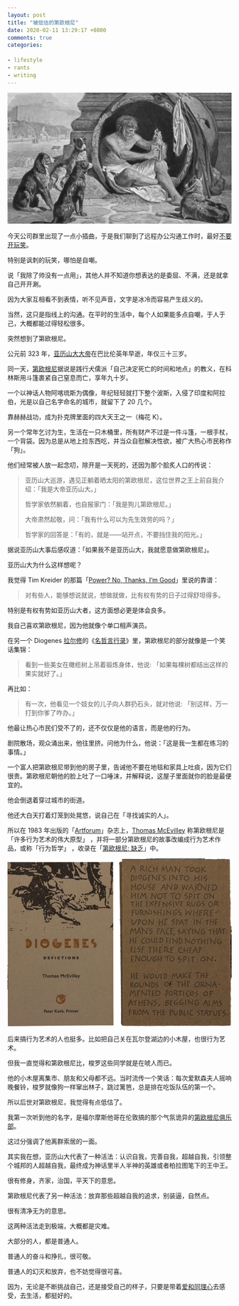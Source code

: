 ```yaml
---
layout: post
title: "被低估的第欧根尼"
date: 2020-02-11 13:29:17 +0800
comments: true
categories: 

- lifestyle
- rants
- writing
---
```


![image holder](/downloads/images/2020_02/diogenes.jpg "Don't touch me...")

今天公司群里出现了一点小插曲，于是我们聊到了远程办公沟通工作时，最好[不要开玩笑](https://lenciel.com/2020/02/on-remote-work/)。

特别是讽刺的玩笑，哪怕是自嘲。

说「我除了帅没有一点用」，其他人并不知道你想表达的是委屈、不满，还是就拿自己开开涮。

因为大家互相看不到表情，听不见声音，文字是冰冷而容易产生歧义的。

当然，这只是指线上的沟通。在平时的生活中，每个人如果能多点自嘲，于人于己，大概都能过得轻松很多。

突然想到了第欧根尼。

公元前 323 年，[亚历山大大帝](https://zh.wikipedia.org/wiki/%E4%BA%9A%E5%8E%86%E5%B1%B1%E5%A4%A7%E5%A4%A7%E5%B8%9D)在巴比伦英年早逝，年仅三十三岁。

同一天，[第欧根尼](https://en.wikipedia.org/wiki/Diogenes)据说是践行犬儒派「自己决定死亡的时间和地点」的教义，在科林斯用斗篷裹紧自己窒息而亡，享年九十岁。

一个以神话人物阿喀琉斯为偶像，年纪轻轻就打下整个波斯，入侵了印度和阿拉伯，光是以自己名字命名的城市，就留下了 20 几个。

靠赫赫战功，成为扑克牌里面的四大天王之一（梅花 K）。

另一个常年乞讨为生，生活在一只木桶里，所有财产不过是一件斗篷，一根手杖，一个背袋。因为总是从地上捡东西吃，并当众自慰解决性欲，被广大热心市民称作「狗」。

他们经常被人放一起念叨，除开是一天死的，还因为那个脍炙人口的传说：
　
> 亚历山大巡游，遇见正躺着晒太阳的第欧根尼，这位世界之王上前自我介绍：「我是大帝亚历山大。」
> 
> 哲学家依然躺着，也自报家门：「我是狗儿第欧根尼。」
> 
> 大帝肃然起敬，问：「我有什么可以为先生效劳的吗？」
> 
> 哲学家的回答是：「有的，就是——站开点，不要挡住我的阳光。」

据说亚历山大事后感叹道：「如果我不是亚历山大，我就愿意做第欧根尼」。

亚历山大为什么这样想呢？

我觉得 Tim Kreider 的那篇「[Power? No, Thanks, I’m Good](https://www.nytimes.com/2019/05/21/opinion/power-is-overrated.html)」里说的靠谱：

> 对有些人，能够想说就说，想做就做，比有权有势的日子过得舒坦得多。

特别是有权有势如亚历山大者，这方面想必更是体会良多。

我自己喜欢第欧根尼，因为他就像个单口相声演员。

在另一个 Diogenes [拉尔修](https://en.wikipedia.org/wiki/Diogenes_La%C3%ABrtius)的《[名哲言行录](https://book.douban.com/subject/4303815/)》里，第欧根尼的部分就像是一个笑话集锦：

> 看到一些美女在橄榄树上吊着锻炼身体，他说: 「如果每棵树都结出这样的果实就好了。」

再比如：

> 有一次，他看见一个妓女的儿子向人群扔石头，就对他说: 「别这样，万一打到你爹了咋办。」

他最让热心市民们受不了的，还不仅仅是他的语言，而是他的行为。

剧院散场，观众涌出来，他往里挤。问他为什么，他说：「这是我一生都在练习的事情。」

一个富人把第欧根尼带到他的房子里，告诫他不要在地毯和家具上吐痰，因为它们很贵。第欧根尼朝他的脸上吐了一口唾沫，并解释说，这屋子里面就你的脸是最便宜的。

他会倒退着穿过城市的街道。

他还大白天打着灯笼到处晃悠，说自己在「寻找诚实的人」。

所以在 1983 年出版的「[Artforum](https://www.artforum.com/print/198303/diogenes-of-sinope-ca-410-ca-320-b-c-selected-performance-pieces-35513)」杂志上，[Thomas McEvilley](https://www.nytimes.com/2013/03/31/arts/thomas-mcevilley-critic-and-scholar-of-non-western-art-dies-at-73.html) 称第欧根尼是「许多行为艺术的伟大原型」 ，并将一部分第欧根尼的故事改编成行为艺术作品，或称「行为哲学」 ，收录在「[第欧根尼: 缺乏](https://www.johnsonrarebooks.com/pages/books/65768/thomas-mcevilley/diogenes-defictions)」中。

![image holder](/downloads/images/2020_02/diogenes_book.jpg "Don't touch me...")

后来搞行为艺术的人也挺多。比如把自己关在瓦尔登湖边的小木屋，也很行为艺术。

但我一直觉得和第欧根尼比，梭罗这些同学就是在唬人而已。

他的小木屋离集市、朋友和父母都不远。当时流传一个笑话：每次爱默森夫人摇响晚餐铃，梭罗就像狗一样窜出林子，跳过篱笆，总是排在吃饭队伍的第一个。

所以后世对第欧根尼，我觉得有点低估了。

我第一次听到他的名字，是福尔摩斯他哥在伦敦搞的那个气氛诡异的[第欧根尼俱乐部](https://baike.baidu.com/item/%E7%AC%AC%E6%AC%A7%E6%A0%B9%E5%B0%BC%E4%BF%B1%E4%B9%90%E9%83%A8)。

这过分强调了他离群索居的一面。

其实我在想，亚历山大代表了一种活法：认识自我，完善自我，超越自我，引领整个城邦的人超越自我，最终成为神话里半人半神的英雄或者柏拉图笔下的王中王。

很有修身，齐家，治国，平天下的意思。

第欧根尼代表了另一种活法：放弃那些超越自我的追求，别装逼，自然点。

很有清净无为的意思。

这两种活法走到极端，大概都是灾难。

大部分的人，都是普通人。

普通人的奋斗和挣扎，很可敬。

普通人的幻灭和放弃，也不妨觉得很可喜。

因为，无论是不断挑战自己，还是接受自己的样子，只要是带着[爱和同理心](https://www.bilibili.com/video/av87986476?from=search&seid=17832531757443251919)去感受，去生活，都挺好的。
